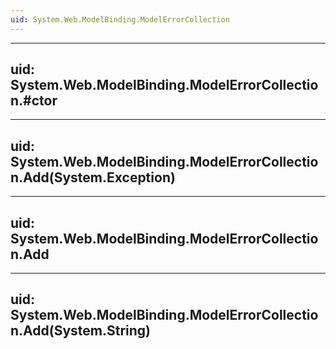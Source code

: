```yaml
---
uid: System.Web.ModelBinding.ModelErrorCollection
---
```


---
uid: System.Web.ModelBinding.ModelErrorCollection.#ctor
---

---
uid: System.Web.ModelBinding.ModelErrorCollection.Add(System.Exception)
---

---
uid: System.Web.ModelBinding.ModelErrorCollection.Add
---

---
uid: System.Web.ModelBinding.ModelErrorCollection.Add(System.String)
---
